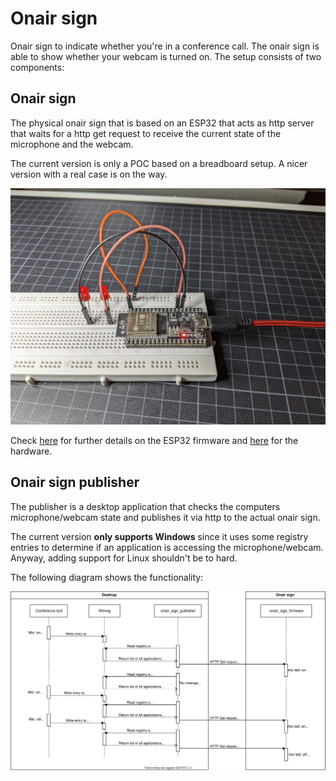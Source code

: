# Onair sign

Onair sign to indicate whether you're in a conference call. The onair sign is able to show whether
your webcam is turned on. The setup consists of two components:

## Onair sign

The physical onair sign that is based on an ESP32 that acts as http server that waits for a http get
request to receive the current state of the microphone and the webcam.

The current version is only a POC based on a breadboard setup. A nicer version with a real case is on the way.

![Breadboard version](doc/img/breadboard.jpg "Breadboard version")

Check [here](/onair_sign_firmware) for further details on the ESP32 firmware and 
[here](/hardware) for the hardware. 

## Onair sign publisher

The publisher is a desktop application that checks the computers microphone/webcam state and publishes it
via http to the actual onair sign.

The current version **only supports Windows** since it uses some registry entries to determine if an
application is accessing the microphone/webcam. Anyway, adding support for Linux shouldn't be to hard.

The following diagram shows the functionality:

![Breadboard version](doc/drawio/export/high_level_overview.svg "High level overview")